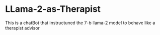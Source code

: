 # LLama-2-as-Therapist
This is a chatBot that instructuned the 7-b llama-2 model to behave like a therapist advisor
